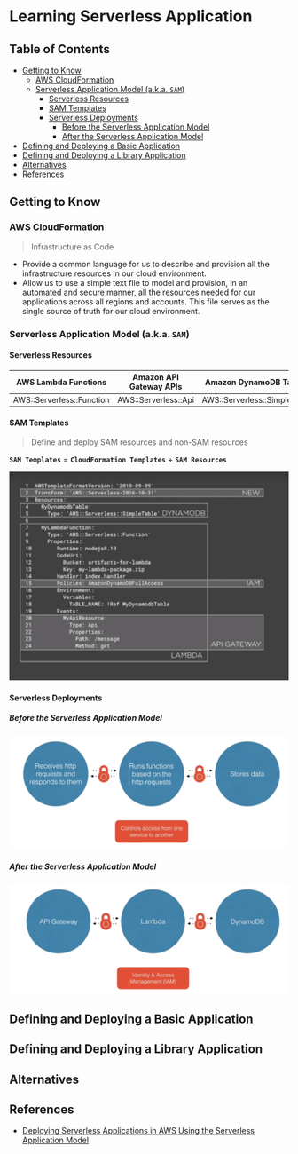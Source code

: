 # Learning Serverless Application


## Table of Contents
<!-- START doctoc generated TOC please keep comment here to allow auto update -->
<!-- DON'T EDIT THIS SECTION, INSTEAD RE-RUN doctoc TO UPDATE -->


- [Getting to Know](#getting-to-know)
  - [AWS CloudFormation](#aws-cloudformation)
  - [Serverless Application Model (a.k.a. `SAM`)](#serverless-application-model-aka-sam)
    - [Serverless Resources](#serverless-resources)
    - [SAM Templates](#sam-templates)
    - [Serverless Deployments](#serverless-deployments)
      - [Before the Serverless Application Model](#before-the-serverless-application-model)
      - [After the Serverless Application Model](#after-the-serverless-application-model)
- [Defining and Deploying a Basic Application](#defining-and-deploying-a-basic-application)
- [Defining and Deploying a Library Application](#defining-and-deploying-a-library-application)
- [Alternatives](#alternatives)
- [References](#references)

<!-- END doctoc generated TOC please keep comment here to allow auto update -->


## Getting to Know

### AWS CloudFormation

> Infrastructure as Code

- Provide a common language for us to describe and provision all the infrastructure resources in our cloud environment.
- Allow us to use a simple text file to model and provision, in an automated and secure manner, all the resources needed for our applications across all regions and accounts. This file serves as the single source of truth for our cloud environment.

### Serverless Application Model (a.k.a. `SAM`)

#### Serverless Resources

| AWS Lambda Functions | Amazon API Gateway APIs | Amazon DynamoDB Tables |
| -------------------- | ----------------------- | ---------------------- |
| AWS::Serverless::Function | AWS::Serverless::Api | AWS::Serverless::SimpleTable |

#### SAM Templates

> Define and deploy SAM resources and non-SAM resources

**`SAM Templates`** = **`CloudFormation Templates`** + **`SAM Resources`**

<img src="assets/sam-template.png" width="650">

#### Serverless Deployments

##### Before the Serverless Application Model

<img src="assets/before-sam.png" width="800">

##### After the Serverless Application Model

<img src="assets/after-sam.png" width="800">


## Defining and Deploying a Basic Application


## Defining and Deploying a Library Application


## Alternatives


## References
- [Deploying Serverless Applications in AWS Using the Serverless Application Model](https://app.pluralsight.com/library/courses/aws-deploying-serverless-applications-application-model/table-of-contents)
